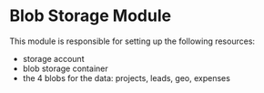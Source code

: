 # Blob Storage Module
This module is responsible for setting up the following resources:
- storage account
- blob storage container
- the 4 blobs for the data: projects, leads, geo, expenses